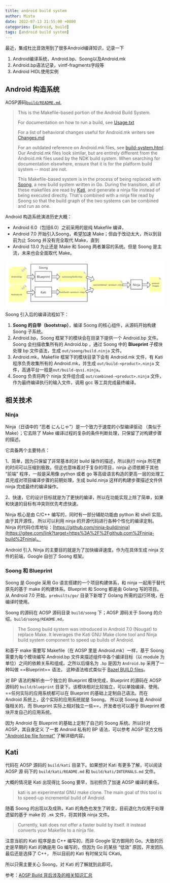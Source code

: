 ```yaml
---
title: android build system
author: Mista
date: 2022-07-13 21:55:00 +0800
categories: [Android, build]
tags: [android build system]
---
```


最近，集成杜比音效用到了很多Android编译知识，记录一下

1. Android编译系统，Android.bp、Soong以及Android.mk
2. Android.bp语法记录，vintf-fragments字段等
3. Android HIDL使用实例

## Android 构造系统

AOSP源码[`build/README.md`](https://android.googlesource.com/platform/build/+/refs/heads/master),

> This is the Makefile-based portion of the Android Build System.
>
> For documentation on how to run a build, see [Usage.txt](https://android.googlesource.com/platform/build/+/refs/heads/master/Usage.txt)
>
> For a list of behavioral changes useful for Android.mk writers see [Changes.md](https://android.googlesource.com/platform/build/+/refs/heads/master/Changes.md)
>
> For an outdated reference on Android.mk files, see [build-system.html](https://android.googlesource.com/platform/build/+/refs/heads/master/core/build-system.html). Our Android.mk files look similar, but are entirely different from the Android.mk files used by the NDK build system. When searching for documentation elsewhere, ensure that it is for the platform build system -- most are not.
>
> This Makefile-based system is in the process of being replaced with [Soong](https://android.googlesource.com/platform/build/soong/+/master), a new build system written in Go. During the transition, all of these makefiles are read by [Kati](https://github.com/google/kati), and generate a ninja file instead of being executed directly. That's combined with a ninja file read by Soong so that the build graph of the two systems can be combined and run as one.

Android 构造系统演进历史大概：

* Android 6.0（包括6.0）之前采用的是纯 Makefile 编译，
* Android 7.0 开始引入Soong，希望加速 Make；但由于改动太大，所以到目前为止 Soong 并没有完全取代 Make，直到 
* Android 13.0 为止还是 Make 和 Soong 两者兼容的系统。但是 Soong 是主流，未来也会全面取代 Make。

![img](https://raw.githubusercontent.com/Fgroove/longan/master/assets/img/aosp_build_procedure.png)

Soong 引入后的编译流程如下：

1. **Soong 的自举（bootstrap）**，编译 Soong 的核心组件，从源码开始构建 Soong 子系统。
2. Android.bp，Soong 框架下的模块会在目录下提供一个 Android.bp 文件。Soong 会扫描收集所有的 Android.bp ，通过 Soong 中的 **Blueprint** 子模块处理 bp 文件语法，生成 `out/soong/build.ninja` 文件。
3. Android.mk，Makefile 框架下的模块目录下会有 Android.mk 文件，有 Kati 程序负责收集所有的 Android.mk，并生成 `out/build-<product>.ninja` 文件，高通平台一般是`out/build-qssi.ninja`。
4. Soong 负责将两个 ninja 文件组合成 `out/combined-<product>.ninja` 文件，作为最终编译执行的输入文件，调用 gcc 等工具完成最终编译。

## 相关技术

### Ninja

Ninja（日语中的 “忍者 にんじゃ”）是一个致力于速度的小型编译驱动 （类似于 Make）；它去除了 Make 编译过程的复杂的条件判断处理，只保留了对构建步骤的描述。

它具备两个主要特点：

1、简单，因为只保留了非常基本的对 build 操作的描述，所以执行 ninja 所花费的时间可以压缩到极致。但这也意味着对于复杂的项目，ninja 必须依赖于其他 “前端” 程序，一般是采用像 python 或者 go 等高级语言构造的更高一层的处理工具完成对项目编译步骤的前期处理，生成 build.ninja 这样的构建步骤描述文件供 ninja 完成最终的编译操作。

2、快速，它的设计目标就是为了更快的编译，所以在功能实现上除了简单，如果和快速的目标有冲突则优先考虑快速。

Ninja 核心是由 C/C++ 编写的，同时有一部分辅助功能由 python 和 shell 实现。由于其开源性， 所以可以利用 ninja 的开源代码进行各种个性化的编译定制。Ninja 的代码仓库地址：[https://github.com/ninja-build/ninja](https://gitee.com/link?target=https%3A%2F%2Fgithub.com%2Fninja-build%2Fninja)。

Android 引入 Ninja 的主要目的就是为了加快编译速度。作为在具体生成 ninja 文件的前端，Google 自创了 Soong 框架。

### Soong 和 Blueprint

Soong 是 Google 采用 Go 语言搭建的一个项目构建体系，和 ninja 一起用于替代原先的基于 make 的构建体系。Blueprint 和 Soong 都是由 Golang 写的项目。从 Android 7.0 开始，`prebuilts/go/` 目录下新增了 Golang 所需的运行环境，在编译时使用。

Soong 的源码在 AOSP 源码目录 `build/soong` 下；AOSP 源码关于 Soong 的介绍，`build/soong/README.md`，

> The Soong build system was introduced in Android 7.0 (Nougat) to replace Make. It leverages the Kati GNU Make clone tool and Ninja build system component to speed up builds of Android.

和基于 make 需要写 Makefile（在 AOSP 里是 Android.mk）一样，基于 Soong 需要为每个模块编写 Android.bp 文件来描述组件中各个编译目标（以 module 为单位）之间的依赖关系和组成。之所以后缀名为 `.bp` 是因为 `Android.bp` 采用了一种叫做 ==Blueprint== 语法， 这种语法格式类似于 [Bazel BUILD files](https://gitee.com/link?target=https%3A%2F%2Fdocs.bazel.build%2Fversions%2Fmaster%2Fbe%2Foverview.html)。

对 BP 语法的解析由一个独立的 Blueprint 模块完成，Blueprint 的源码在 AOSP 源码的 `build/blueprint` 目录下。该模块相对比较独立，可以单独编译、使用。==任何实际的应用系统都可以在 Blueprint 的基础上定制自己语法。而在 Android 系统上，这个实际的应用系统就是 Soong。 所以说 Soong 是 Android 强相关的，而 Blueprint 实际上相对独立一些==，开发者也可以基于 Blueprint 模块开发自己的应用系统。

因为 Android 在 Blueprint 的基础上定制了自己的 Soong 系统。所以针对 AOSP，其自身定义 了一套 Android 私有的 BP 语法，可以参考 AOSP 官方文档 [“Android.bp file format”](https://gitee.com/link?target=https%3A%2F%2Fsource.android.google.cn%2Fsetup%2Fbuild%23androidbp_file_format) 了解详细内容。

## Kati

代码在 AOSP 源码的 `build/kati` 目录下。如果想对 Kati 有更多了解，可以阅读 AOSP 源 码下的 `build/kati/README.md` 和 `build/kati/INTERNALS.md` 文件。

大概的情况是 Kati 出现得比 Soong 要早，当初担负了加速 AOSP 编译的重任。

> kati is an experimental GNU make clone. The main goal of this tool is to speed-up incremental build of Android.

随着 Soong 的出现以及成熟，Kati 的角色也发生了转变，目前退化为仅用于处理遗留的基于 make 的 `.mk` 文件，将其转换 ninja 文件。

> Currently, kati does not offer a faster build by itself. It instead converts your Makefile to a ninja file.

注意当前的 Kati 程序是由 C++ 编写的，而非 Google 官方御用的 Go。大致的历史是早期的 Kati 的确是用 Go 编写的，但因为 Go 的某些 “低效” 原因，开发团队最后还是选择了 C++， 所以目前的 Kati 有时候又叫 CKati。

所以只需主要关心 Soong，对 Kati 的了解就到此即可。



参考：[AOSP Build 背后涉及的相关知识汇总](https://gitee.com/aosp-riscv/working-group/blob/master/articles/20201230-android-build-sum.md)
